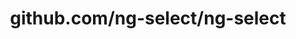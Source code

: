 ---
layout: post
title: github.com/ng-select/ng-select
categories: link
tags: [انگلیسی, گیت‌هاب, برنامه‌نویسی]
---